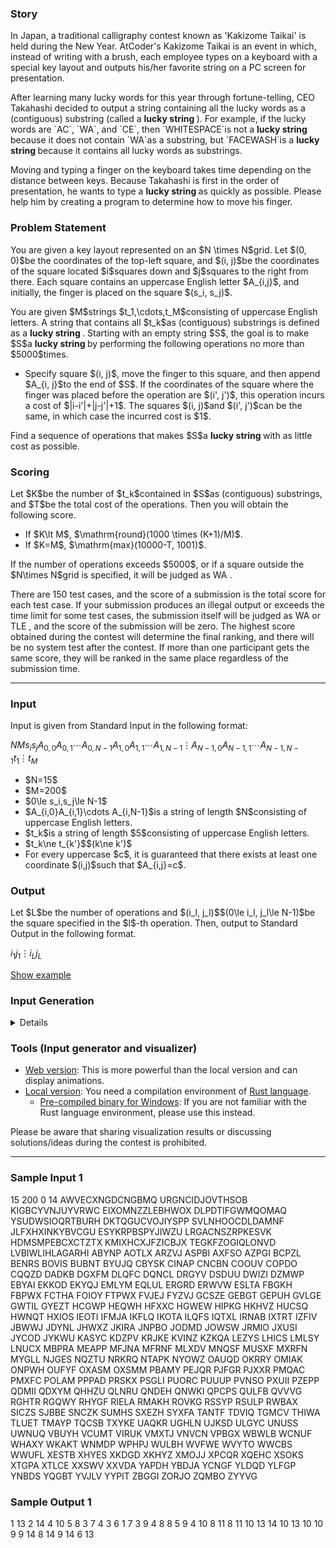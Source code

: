 
<div>

<span>

<span>

<div>

<section>

### **Story**

<p>
In Japan, a traditional calligraphy contest known as 'Kakizome Taikai' is held during the New Year.
AtCoder's Kakizome Taikai is an event in which, instead of writing with a brush, each employee types on a keyboard with a special key layout and outputs his/her favorite string on a PC screen for presentation.
</p>

<p>
After learning many lucky words for this year through fortune-telling, CEO Takahashi decided to output a string containing all the lucky words as a (contiguous) substring (called a 
<strong>
lucky string
</strong>
).
For example, if the lucky words are `AC`, `WA`, and `CE`, then `WHITESPACE`is not a 
<strong>
lucky string
</strong>
because it does not contain `WA`as a substring, but `FACEWASH`is a 
<strong>
lucky string
</strong>
because it contains all lucky words as substrings.
</p>

<p>
Moving and typing a finger on the keyboard takes time depending on the distance between keys.
Because Takahashi is first in the order of presentation, he wants to type a 
<strong>
lucky string
</strong>
as quickly as possible.
Please help him by creating a program to determine how to move his finger.
</p>

</section>

</div>

<div>

<section>

### **Problem Statement**

<p>
You are given a key layout represented on an $N \times N$grid.
Let $(0, 0)$be the coordinates of the top-left square, and $(i, j)$be the coordinates of the square located $i$squares down and $j$squares to the right from there.
Each square contains an uppercase English letter $A_{i,j}$, and initially, the finger is placed on the square $(s_i, s_j)$.
</p>

<p>
You are given $M$strings $t_1,\cdots,t_M$consisting of uppercase English letters.
A string that contains all $t_k$as (contiguous) substrings is defined as a 
<strong>
lucky string
</strong>
.
Starting with an empty string $S$, the goal is to make $S$a 
<strong>
lucky string
</strong>
by performing the following operations no more than $5000$times.
</p>

<ul>

<li>
Specify square $(i, j)$, move the finger to this square, and then append $A_{i, j}$to the end of $S$. If the coordinates of the square where the finger was placed before the operation are $(i', j')$, this operation incurs a cost of $|i-i'|+|j-j'|+1$. The squares $(i, j)$and $(i', j')$can be the same, in which case the incurred cost is $1$.
</li>

</ul>

<p>
Find a sequence of operations that makes $S$a 
<strong>
lucky string
</strong>
with as little cost as possible.
</p>

</section>

</div>

<div>

<section>

### **Scoring**

<p>
Let $K$be the number of $t_k$contained in $S$as (contiguous) substrings, and $T$be the total cost of the operations.
Then you will obtain the following score.
</p>

<ul>

<li>
If $K\lt M$, $\mathrm{round}(1000 \times (K+1)/M)$.
</li>

<li>
If $K=M$, $\mathrm{max}(10000-T, 1001)$.
</li>

</ul>

<p>
If the number of operations exceeds $5000$, or if a square outside the $N\times N$grid is specified, it will be judged as 
<span>
WA
</span>
.
</p>

<p>
There are 150 test cases, and the score of a submission is the total score for each test case.
If your submission produces an illegal output or exceeds the time limit for some test cases, the submission itself will be judged as 
<span>
WA
</span>
or 
<span>
TLE
</span>
, and the score of the submission will be zero.
The highest score obtained during the contest will determine the final ranking, and there will be no system test after the contest.
If more than one participant gets the same score, they will be ranked in the same place regardless of the submission time.
</p>

</section>

</div>

---

<div>

<div>

<section>

### **Input**

<p>
Input is given from Standard Input in the following format:
</p>

<div>

$N$$M$$s_i$$s_j$$A_{0,0}$$A_{0,1}$$\cdots$$A_{0,N-1}$$A_{1,0}$$A_{1,1}$$\cdots$$A_{1,N-1}$$\vdots$$A_{N-1,0}$$A_{N-1,1}$$\cdots$$A_{N-1,N-1}$$t_1$$\vdots$$t_M$
</div>

<ul>

<li>
$N=15$
</li>

<li>
$M=200$
</li>

<li>
$0\le s_i,s_j\le N-1$
</li>

<li>
$A_{i,0}A_{i,1}\cdots A_{i,N-1}$is a string of length $N$consisting of uppercase English letters.
</li>

<li>
$t_k$is a string of length $5$consisting of uppercase English letters.
</li>

<li>
$t_k\ne t_{k'}$$(k\ne k')$
</li>

<li>
For every uppercase $c$, it is guaranteed that there exists at least one coordinate $(i,j)$such that $A_{i,j}=c$.
</li>

</ul>

</section>

</div>

<div>

<section>

### **Output**

<p>
Let $L$be the number of operations and $(i_l, j_l)$$(0\le i_l, j_l\le N-1)$be the square specified in the $l$-th operation.
Then, output to Standard Output in the following format.
</p>

<div>

$i_1$$j_1$$\vdots$$i_L$$j_L$
</div>

<p>
<a href="https://img.atcoder.jp/ahc028/fWRno7xB.html?lang=en&seed=0&output=sample">Show example</a>
</p>

</section>

</div>

<div>

<section>

### **Input Generation**

<p>

</p>

<details>
Let $\mathrm{rand}(L,U)$be a function that generates a uniform random integer between $L$and $U$, inclusive.
<p>

</p>

#### **Generation of $(s_i,s_j)$**

<p>
Generate $s_i=\mathrm{rand}(0, N-1)$and $s_j=\mathrm{rand}(0, N-1)$.
</p>

#### **Generation of $A_{i,j}$**

<p>
For each $(i, j)$, generate $A_{i,j}$uniformly at random from uppercase English letters.
If there exists an uppercase letter that is not included in any $A_{i,j}$, regenerate all $A_{i,j}$.
</p>

#### **Generation of $t_k$**

<p>
For each $k$, generate a string $t_k$of length $5$by randomly generating uppercase English letters $5$times.
If there is an already generated $t_{k'}$with $t_k=t_{k'}$, regenerate $t_k$.
Finally, sort $t_1, t_2, \cdots, t_M$in lexicographic order.
</p>

</details>

</section>

</div>

<div>

<section>

### **Tools (Input generator and visualizer)**

<ul>

<li>
<a href="https://img.atcoder.jp/ahc028/fWRno7xB.html?lang=en">Web version</a>: This is more powerful than the local version and can display animations.
</li>

<li>
<a href="https://img.atcoder.jp/ahc028/fWRno7xB.zip">Local version</a>: You need a compilation environment of <a href="https://www.rust-lang.org">Rust language</a>.
<ul>

<li>
<a href="https://img.atcoder.jp/ahc028/fWRno7xB_windows.zip">Pre-compiled binary for Windows</a>: If you are not familiar with the Rust language environment, please use this instead.
</li>

</ul>

</li>

</ul>

<p>
Please be aware that sharing visualization results or discussing solutions/ideas during the contest is prohibited.
</p>

</section>

</div>

</div>

---

<div>

<section>

### **Sample Input 1**

<div>

15 200
0 14
AWVECXNGDCNGBMQ
URGNCIDJOVTHSOB
KIGBCYVNJUYVRWC
EIXOMNZZLEBHWOX
DLPDTIFGWMQOMAQ
YSUDWSIOQRTBURH
DKTQGUCVOJIYSPP
SVLNHOOCDLDAMNF
JLFXHXINKYBVCGU
ESYKRPBSPYJIWZU
LRGACNSZRPKESVK
HDMSMPEBCXCTZTX
KMIXHCXJFZICBJX
TEGKFZOGIQLONVD
LVBIWLIHLAGARHI
ABYNP
AOTLX
ARZVJ
ASPBI
AXFSO
AZPGI
BCPZL
BENRS
BOVIS
BUBNT
BYUJQ
CBYSK
CINAP
CNCBN
COOUV
COPDO
CQQZD
DADKB
DGXFM
DLQFC
DQNCL
DRGYV
DSDUU
DWIZI
DZMWP
EBYAI
EKKOD
EKYQJ
EMLYM
EQLUL
ERGRD
ERWVW
ESLTA
FBGKH
FBPWX
FCTHA
FOIOY
FTPWX
FVJEJ
FYZVJ
GCSZE
GEBGT
GEPUH
GVLGE
GWTIL
GYEZT
HCGWP
HEQWH
HFXXC
HGWEW
HIPKG
HKHVZ
HUCSQ
HWNQT
HXIOS
IEOTI
IFMJA
IKFLQ
IKOTA
ILQFS
IQTXL
IRNAB
IXTRT
IZFIV
JBWWJ
JDYNL
JHWXZ
JKIRA
JNPBO
JODMD
JOWSW
JRMIO
JXUSI
JYCOD
JYKWU
KASYC
KDZPV
KRJKE
KVINZ
KZKQA
LEZYS
LHICS
LMLSY
LNUCX
MBPRA
MEAPP
MFJNA
MFRNF
MLXDV
MNQSF
MUSXF
MXRFN
MYGLL
NJGES
NQZTU
NRKRQ
NTAPK
NYOWZ
OAUQD
OKRRY
OMIAK
ONPWH
OUFYF
OXASM
OXSMM
PBAMY
PEJQR
PJFGR
PJXXR
PMQAC
PMXFC
POLAM
PPPAD
PRSKX
PSGLI
PUORC
PUUUP
PVNSO
PXUII
PZEPP
QDMII
QDXYM
QHHZU
QLNRU
QNDEH
QNWKI
QPCPS
QULFB
QVVVG
RGHTR
RGQWY
RHYGF
RIELA
RMAKH
ROVKG
RSSYP
RSULP
RWBAX
SICZS
SJBBE
SNCZK
SUMHS
SXEZH
SYXFA
TANTF
TDVIQ
TGMCV
THIWA
TLUET
TMAYP
TQCSB
TXYKE
UAQKR
UGHLN
UJKSD
ULGYC
UNUSS
UWNUQ
VBUYH
VCUMT
VIRUK
VMXTJ
VNVCN
VPBGX
WBWLB
WCNUF
WHAXY
WKAKT
WNMDP
WPHPJ
WULBH
WVFWE
WVYTO
WWCBS
WWUFL
XESTB
XHYES
XKDGD
XKHYZ
XMOJJ
XPCQR
XQEHC
XSOKS
XTGPA
XTLCE
XXSWV
XXVDA
YAPDH
YBDJA
YCNGF
YLDQD
YLFGP
YNBDS
YQGBT
YVJLV
YYPIT
ZBGGI
ZORJO
ZQMBO
ZYYVG

</div>

</section>

</div>

<div>

<section>

### **Sample Output 1**

<div>

1 13
2 14
4 10
5 8
3 7
4 3
6 1
7 3
9 4
8 8
5 9
4 10
8 11
8 11
10 13
14 10
13 10
10 9
9 14
8 14
9 14
6 13

</div>

</section>

</div>

</span>

</span>

</div>
